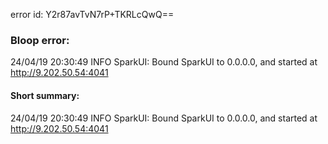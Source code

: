 error id: Y2r87avTvN7rP+TKRLcQwQ==
### Bloop error:

24/04/19 20:30:49 INFO SparkUI: Bound SparkUI to 0.0.0.0, and started at http://9.202.50.54:4041
#### Short summary: 

24/04/19 20:30:49 INFO SparkUI: Bound SparkUI to 0.0.0.0, and started at http://9.202.50.54:4041